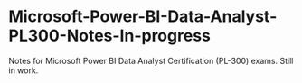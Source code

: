 # Microsoft-Power-BI-Data-Analyst-PL300-Notes-In-progress

Notes for Microsoft Power BI Data Analyst Certification (PL-300) exams. Still in work. 
